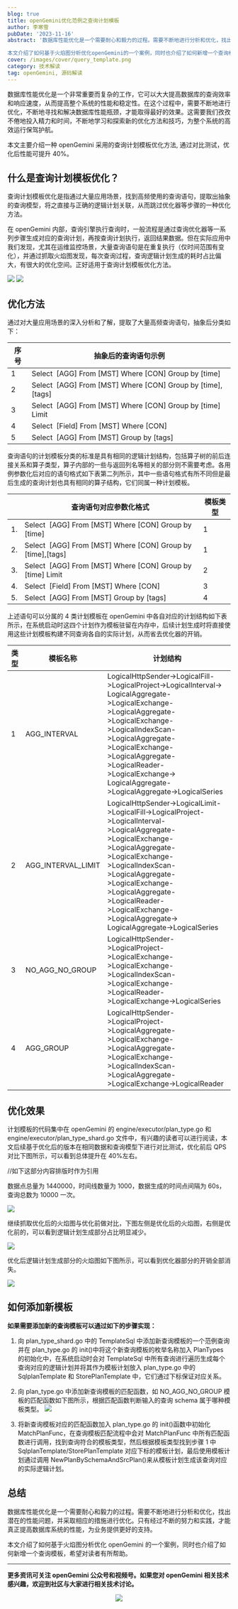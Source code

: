 ```yaml
---
blog: true
title: openGemini优化范例之查询计划模板
author: 李寒雪
pubDate: '2023-11-16'
abstract: '数据库性能优化是一个需要耐心和毅力的过程。需要不断地进行分析和优化，找出潜在的性能问题，并采取相应的措施进行优化。只有经过不断的努力和实践，才能真正提高数据库系统的性能，为业务提供更好的支持。

本文介绍了如何基于火焰图分析优化openGemini的一个案例，同时也介绍了如何新增一个查询模板，希望对读者有所帮助。'
cover: /images/cover/query_template.png
category: 技术解读
tag: openGemini, 源码解读
---
```


数据库性能优化是一个非常重要而复杂的工作，它可以大大提高数据库的查询效率和响应速度，从而提高整个系统的性能和稳定性。在这个过程中，需要不断地进行优化，不断地寻找和解决数据库性能瓶颈，才能取得最好的效果。这需要我们孜孜不倦地投入精力和时间，不断地学习和探索新的优化方法和技巧，为整个系统的高效运行保驾护航。

本文主要介绍一种 openGemini 采用的查询计划模板优化方法, 通过对比测试，优化后性能可提升 40%。

## 什么是查询计划模板优化？

查询计划模板优化是指通过大量应用场景，找到高频使用的查询语句，提取出抽象的查询模型，将之直接与正确的逻辑计划关联，从而跳过优化器等步骤的一种优化方法。

在 openGemini 内部，查询引擎执行查询时，一般流程是通过查询优化器等一系列步骤生成对应的查询计划，再按查询计划执行，返回结果数据。但在实际应用中我们发现，尤其在运维监控场景，大量查询语句是在重复执行（仅时间范围有变化），并通过抓取火焰图发现，每次查询过程，查询逻辑计划生成的耗时占比偏大，有很大的优化空间。正好适用于查询计划模板优化方法。

![](/images/docs_img/1c7d2bb7281a88f2807f2ecfb2a30f27.png)
![](/images/docs_img/bbb3bca1130dee2263bbb3d26e705f0e.png)

## 优化方法

通过对大量应用场景的深入分析和了解，提取了大量高频查询语句，抽象后分类如下：

| 序号 | 抽象后的查询语句示例                                        |
| ---- | ----------------------------------------------------------- |
| 1    | Select  [AGG] From [MST] Where [CON] Group by [time]        |
| 2    | Select  [AGG] From [MST] Where [CON] Group by [time],[tags] |
| 3    | Select  [AGG] From [MST] Where [CON] Group by [time] Limit  |
| 4    | Select  [Field] From [MST] Where [CON]                      |
| 5    | Select  [AGG] From [MST] Group by [tags]                    |

查询语句的计划模板分类的标准是具有相同的逻辑计划结构，包括算子树的前后连接关系和算子类型，算子内部的一些与返回列名等相关的部分则不需要考虑。各用例参数化后对应的语句格式如下表第二列所示，其中一些语句格式有所不同但是最后生成的查询计划也具有相同的算子结构，它们同属一种计划模板。

|     | 查询语句对应参数化格式                                      | 模板类型 |
| --- | ----------------------------------------------------------- | -------- |
| 1.  | Select  [AGG] From [MST] Where [CON] Group by [time]        | 1        |
| 2.  | Select  [AGG] From [MST] Where [CON] Group by [time],[tags] | 1        |
| 3.  | Select  [AGG] From [MST] Where [CON] Group by [time] Limit  | 2        |
| 4.  | Select  [Field] From [MST] Where [CON]                      | 3        |
| 5.  | Select  [AGG] From [MST] Group by [tags]                    | 4        |

上述语句可以分属的 4 类计划模板在 openGemini 中各自对应的计划结构如下表所示，在系统启动时这四个计划作为模板驻留在内存中，后续计划生成时将直接使用这些计划模板构建不同查询各自的实际计划，从而省去优化器的开销。

| 类型 | 模板名称           | 计划结构                                                                                                                                                                                                                                                                                                       |
| ---- | ------------------ | -------------------------------------------------------------------------------------------------------------------------------------------------------------------------------------------------------------------------------------------------------------------------------------------------------------- |
| 1    | AGG_INTERVAL       | LogicalHttpSender->LogicalFill->LogicalProject->LogicalInterval-> LogicalAggregate->LogicalExchange->LogicalAggregate->LogicalExchange->LogicalIndexScan->LogicalAggregate->LogicalExchange->LogicalAggregate->LogicalReader->LogicalExchange-> LogicalAggregate->LogicalAggregate->LogicalSeries              |
| 2    | AGG_INTERVAL_LIMIT | LogicalHttpSender->LogicalLimit->LogicalFill->LogicalProject->LogicalInterval->LogicalAggregate->LogicalExchange->LogicalAggregate->LogicalExchange->LogicalIndexScan->LogicalAggregate->LogicalExchange->LogicalAggregate->LogicalReader->LogicalExchange->LogicalAggregate-> LogicalAggregate->LogicalSeries |
| 3    | NO_AGG_NO_GROUP    | LogicalHttpSender->LogicalProject->LogicalExchange->LogicalExchange->LogicalIndexScan->LogicalExchange->LogicalReader->LogicalExchange->LogicalSeries                                                                                                                                                          |
| 4    | AGG_GROUP          | LogicalHttpSender->LogicalProject->LogicalAggregate->LogicalExchange->LogicalAggregate->LogicalExchange->LogicalIndexScan->LogicalAggregate->LogicalExchange->LogicalReader                                                                                                                                    |

## 优化效果

计划模板的代码集中在 openGemini 的 engine/executor/plan_type.go 和 engine/executor/plan_type_shard.go 文件中，有兴趣的读者可以进行阅读，本文后续基于优化后的版本在相同数据和查询模型下进行对比测试，优化前后 QPS 对比下图所示，可以看到总体提升在 40%左右。

//如下这部分内容排版时作为引用

数据点总量为 1440000，时间线数量为 1000，数据生成的时间点间隔为 60s，查询总数为 10000 一次。

![](/images/docs_img/68567ce8235e548df0aa69d89b83650c.png)

继续抓取优化后的火焰图与优化前做对比，下图左侧是优化后的火焰图，右侧是优化前的，可以看到逻辑计划生成部分占比明显减少。

![](/images/docs_img/5075a785652ccf8e533ae982c652d12a.png)

优化后逻辑计划生成部分的火焰图如下图所示，可以看到优化器部分的开销全部消失。

![](/images/docs_img/f4b4ca66c3c1ef148e5c38bc171b631e.png)

## 如何添加新模板

**如果需要添加新的查询模板可以通过如下的步骤实现：**

1. 向 plan_type_shard.go 中的 TemplateSql 中添加新查询模板的一个范例查询并在 plan_type.go 的 init()中将这个新查询模板的枚举名称加入 PlanTypes 的初始化中，在系统启动时会对 TemplateSql 中所有查询进行遍历生成每个查询对应的逻辑计划并将其作为模板计划放入 plan_type.go 中的 SqlplanTemplate 和 StorePlanTemplate 中，它们通过下标保证对应关系。

2. 向 plan_type.go 中添加新查询模板的匹配函数，如 NO_AGG_NO_GROUP 模板的匹配函数如下图所示，根据匹配函数判断输入的查询 schema 属于哪种模板类型。
   ![](/images/docs_img/b02b6fa2fae82049be40d89c1baca010.png)

3. 将新查询模板对应的匹配函数加入 plan_type.go 的 init()函数中初始化 MatchPlanFunc，在查询模板匹配流程中会对 MatchPlanFunc 中所有匹配函数进行调用，找到查询符合的模板类型，然后根据模板类型找到步骤 1 中 SqlplanTemplate/StorePlanTemplate 对应下标的模板计划，最后使用模板计划通过调用 NewPlanBySchemaAndSrcPlan()来从模板计划生成该查询对应的实际逻辑计划。

## 总结

数据库性能优化是一个需要耐心和毅力的过程。需要不断地进行分析和优化，找出潜在的性能问题，并采取相应的措施进行优化。只有经过不断的努力和实践，才能真正提高数据库系统的性能，为业务提供更好的支持。

本文介绍了如何基于火焰图分析优化 openGemini 的一个案例，同时也介绍了如何新增一个查询模板，希望对读者有所帮助。

---

**更多资讯可关注 openGemini 公众号和视频号。如果您对 openGemini 相关技术感兴趣，欢迎到社区与大家进行相关技术讨论。**

<div align=center>
<img src="/images/qrcode.jpg" >
</div>
